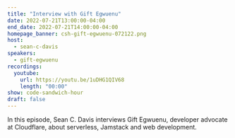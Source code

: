 ```yaml
---
title: "Interview with Gift Egwuenu"
date: 2022-07-21T13:00:00-04:00
end_date: 2022-07-21T14:00:00-04:00
homepage_banner: csh-gift-egwuenu-072122.png
host:
  - sean-c-davis
speakers:
  - gift-egwuenu
recordings:
  youtube:
    url: https://youtu.be/1uDHG1QIV68
    length: "00:00"
show: code-sandwich-hour
draft: false
---
```


In this episode, Sean C. Davis interviews Gift Egwuenu, developer advocate at Cloudflare, about serverless, Jamstack and web development.
